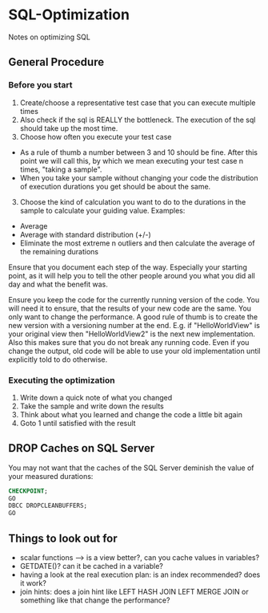 # SQL-Optimization
Notes on optimizing SQL

## General Procedure

### Before you start

1. Create/choose a representative test case that you can execute multiple times
  1. Also check if the sql is REALLY the bottleneck. The execution of the sql should take up the most time.
2. Choose how often you execute your test case
  - As a rule of thumb a number between 3 and 10 should be fine. After this point we will call this, by which we mean executing your test case n times, "taking a sample".
  - When you take your sample without changing your code the distribution of execution durations you get should be about the same.
3. Choose the kind of calculation you want to do to the durations in the sample to calculate your guiding value. Examples:
  - Average
  - Average with standard distribution (+/-)
  - Eliminate the most extreme n outliers and then calculate the average of the remaining durations

Ensure that you document each step of the way. Especially your starting point, as it will help you to tell the other people around you what you did all day and what the benefit was.

Ensure you keep the code for the currently running version of the code. You will need it to ensure, that the results of your new code are the same. You only want to change the performance. A good rule of thumb is to create the new version with a versioning number at the end. E.g. if "HelloWorldView" is your original view then "HelloWorldView2" is the next new implementation. Also this makes sure that you do not break any running code. Even if you change the output, old code will be able to use your old implementation until explicitly told to do otherwise.

### Executing the optimization

1. Write down a quick note of what you changed
2. Take the sample and write down the results
3. Think about what you learned and change the code a little bit again
4. Goto 1 until satisfied with the result


## DROP Caches on SQL Server

You may not want that the caches of the SQL Server deminish the value of your measured durations:

```sql
CHECKPOINT; 
GO 
DBCC DROPCLEANBUFFERS; 
GO
```

## Things to look out for

- scalar functions --> is a view better?, can you cache values in variables?
- GETDATE()? can it be cached in a variable?
- having a look at the real execution plan: is an index recommended? does it work?
- join hints: does a join hint like LEFT HASH JOIN LEFT MERGE JOIN or something like that change the performance?

